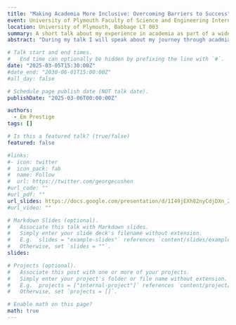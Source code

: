 ```yaml
---
title: "Making Academia More Inclusive: Overcoming Barriers to Success"
event: University of Plymouth Faculty of Science and Engineering International Women's Day
location: University of Plymouth, Babbage LT 003
summary: A short talk about my experience in academia as part of a wider afternoon for IWD
abstract: "During my talk I will speak about my journey through acadmia and the barriers I have faced along the way. At each step I will expand on how I overcame these barriers, and the steps I am taking to improve access at my institution"

# Talk start and end times.
#   End time can optionally be hidden by prefixing the line with `#`.
date: "2025-03-05T15:30:00Z"
#date_end: "2030-06-01T15:00:00Z"
#all_day: false

# Schedule page publish date (NOT talk date).
publishDate: "2025-03-06T00:00:00Z"

authors:
  - Em Prestige
tags: []

# Is this a featured talk? (true/false)
featured: false

#links:
#- icon: twitter
#  icon_pack: fab
#  name: Follow
#  url: https://twitter.com/georgecushen
#url_code: ""
#url_pdf: ""
url_slides: https://docs.google.com/presentation/d/1I49jEXh82nyCdjDXn_ZT1BZ5b8_PTi_FXB1JlBgJprg/edit?usp=sharing
#url_video: ""

# Markdown Slides (optional).
#   Associate this talk with Markdown slides.
#   Simply enter your slide deck's filename without extension.
#   E.g. `slides = "example-slides"` references `content/slides/example-slides.md`.
#   Otherwise, set `slides = ""`.
slides: 

# Projects (optional).
#   Associate this post with one or more of your projects.
#   Simply enter your project's folder or file name without extension.
#   E.g. `projects = ["internal-project"]` references `content/project/deep-learning/index.md`.
#   Otherwise, set `projects = []`.

# Enable math on this page?
math: true
---
```


